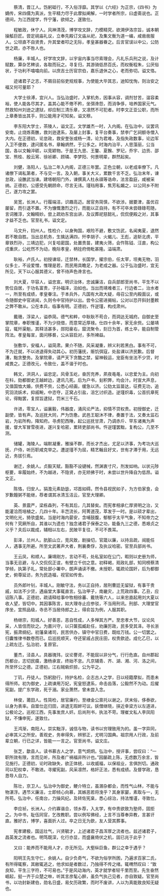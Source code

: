 <!-- { "loadSidebar": true } -->
　　蔡清，晋江人。饬躬砥行，不入俗浮靡。其学以《六经》为正宗，《四书》为嫡传，宋四儒为真派，生平精力尽于此摩拟阐解，一时学者所宗，曰虚斋说也。正德间，为江西提学，忤宁藩，欲倾之，遂致仕。 

　　程敏政，休宁人。风神清茂，博学攻文辞，力模精究，欲溯伊洛宗旨，诚本朝操觚巨匠。尝定祧庙礼议，立奉先殿订文庙从祀，及集文衡为道一编，咸凿凿服人。公坦直不自贤贵，升其堂者叩之无际，孝皇甚器眷之。后言官误以中公，公防世之疏，亦不咎人也。 

　　杨廉，丰城人。好学攻文辞，以宇宙内事当尽索理会，凡礼乐兵刑之说，及计赋数，算杂艺稗谈，各取而玩之。寻复归，其游骑低昂百氏，而权衡程朱，公厌俗状，于功利不噏噏向前。以庶吉士历官宗伯，嘉乐退休之心，老而弥切。谥文恪。 

　　迹诸君子之志，不屑目前俗吏规规事，为使能大毕其志，迪知忱恂，则治安之福又何可量耶？ 

　　大学士徐溥，宜兴人。当弘治盛时，入掌机务，因事从容，调剂甘苦，温容柔裕，使人能各尽其才。盖其心能不倦不矜，坐弭谗怨，而消争侈，培养国家元气。然救知州刘逊之逮狱，却应制三清乐章，又凛然不可犯者。时李文正亚公职，而所上章奏皆出其手，则公能用才可知矣。谥文穆。 

　　李东阳大学士，茶陵人，谥文正。文学雄杰一时，入内阁。在弘治中，议罢讯安南，止烧炼斋醮，救刘逊逮系，及屡上封事，复平台奏事，禁李广乞祠额寺僧入大内。在正德初，论怠政，救安奎张或杨一清，论为君难，及指失政数事，论边军入卫不便救，逮问匿名书，章翰炳然，于公多之。时海内治平，人思藻丽，公当国，各以文翰淬砺，以竞颖物。于是王九思、王鏊、夏餱、罗玘，乔宇、边贡、邵宝、熊桂、殷云宵、徐祯卿、顾璘、李梦阳、何景明辈，群然起矣。 

　　刘健，洛阳人，弘治二年入内阁，正德三年罢。正色立朝，以老成率僚下。凡诸僚下谒私第者，不与交一言。及入朝，事关大义，累数千言不乏。弘治末年，谏怠政，设醮武当谏。建塔朝阳门外，谏撰真人杜永祺等诰命，法言盈庭，咸被采纳。正德初，公感受先朝顾命，尽言无讳。瑾珰用事，焦芳私媚之，以公同乡不附己，遂力攻之罢。 

　　吴宽，长洲人。行履端洁，识趣高迈。居官务简慎，不欲涉。据要津，虽优召屡留，而引退不置。不为慷慨激烈之行，而能以正自持，有不可卒未尝碌碌苟随，言词雅淳，文翰精妙。尝上疏劝东宫出讲，及议葬祀慈懿礼，侃侃便殿之对，其事才益不乏也。官至礼书，谥文定。 

　　马文升，钧州人。性检介，以身殉国，艰险不避，敷文饬武，名闻夷夏，退然若不敢自胜。当出总机务，生擒达满四，歼李胡子、火蝎儿、王彪，追斩北虏，平章铁烈孙，三靖边犯，兴复哈密国，处置贵苗，建夷火筛，会忤陈钺、汪直，构公戍重庆，公屹然不为动，晚际孝皇，柄铨府倚毗甚隆。溢端肃。 

　　耿裕，卢氏人。初授谏垣，迁禁林，长国学，擢宗伯，任太宰，坦夷无物，羽仪多士，不设爱憎，惟理是若，而民用具瞻足，为老成之器。公于弘治盛时，宜无所见，天下以心服其德义，曾不待声色谗言也。 

　　刘大夏，华容人，谥忠宣。明识治体，忠诚廉洁，自兵部郎至尚书，平生不以势位自居，于功名富贵，子孙福泽，泊如也。当出而靖难者三，行边者二，治水者一，所至有成绩，孝皇眷注。于本兵外，凡国有大政大疑，毋召公至内殿面议，或令随御史中官进闻，久则令中官持护以出。尝令公密进揭帖，公对以恐开斜封墨敕之弊不敢从。公在本兵，临事有明。正德初，忤逆瑾，构戍肃州。 

　　戴珊，浮梁人，谥恭简。德气和粹，中耿耿不苟合，而洞达无城府。自御史至掌院章，奉职惟谨，不为少挠借，而意常近厚禄。仕四十余年，家无余赀。公屡靖寇，辄歼渠魁，其释活甚多，郧阳豪右，窟流聚令，刻日为首，练土卒，能自制管阵法。孝皇每宣，面问移晷，公从容启对，多所裨益。 

　　张敷华，安福人，谥简肃。果介不随，风采凝重，辨义利若黑白。事有不可，不为迁就，不以进退得失动其心。初历藩抚，赈饥弭寇，处盐课以济民歉。后督漕，黜贪整务。及掌院章，请严天下贪酷之禁，留神毂运，宠臣有坐法不少贷，时咸畏之。正德改元，令致仕，盖不谐于时也。 

　　韩文，洪洞人，谥忠定。风骨玉屹，奋厉充养，夙夜黾黾，以忠爱为主。向初在科，劾都御史王越衅边，逮讯几死。后为户书，刬积弊，均会汁。时宣大声息，又值国恤大婚，供费不赀，公悉心经画，缓急以济。公劾太监苗达，征费无功，追究羽流妖术，抑戚畹，中恣夺，正窝占引盐，沮乞讨织造。逆瑾炽毒，公首抗章死论，得黜罢，复捏旨逮狱，罚米三千石。 

　　许进，零宝人，谥襄毅，伟器度，涌风论严法，抑情不贷权贵。初授御史，迁副使，皆有声。及巡抚大同，严为饬惫。武邑王聪沐不律，奏置于法，又奏太监石岩，为岩所构，降知府。寻虏犯西陲，起公巡抚甘肃，乃调赤斤、罕东诸夷为声援，督大军冒雪夜进，遂兴复哈密，累转吏部尚书。忤逆瑾罢黜，复构公，几至不测。 

　　储罐，海陵人。端默凝重，雅操不群，而长才杰出，尤足以济事，为考功大巡抚、户侍，听历职咸克举之。遭逆瑾不为屈，精艺翰且好文，世有才滞于用，无远近，务拔引焉。 

　　谢迁，余姚人。贞毅天赋，豁豁不设键械，然渊衷寸尺，剂发如响。以状元陟枢要，率履始终，不为越进，不隐贤，亦无矫拂于时，未尝以世升降自为低昂。谥文正。 

　　陈恪，归安人。狷澹元素劼毖，邛首如碍。然令县视民如子，为方伯家食，会岁歉饘粥不能继，荐者谓其冰清玉洁云，官至大理卿。 

　　英、景震严，梁栋森列，不有其后，几其替矣。而宪孝相承仁厚贤明之治，又能灌洽而培植之，几四十年。丰芑流长，阿菁道茂，萃发于一时。是以硕才辈出，文明化光，猗欤盛矣。当是时海内晏安，含哺鼓腹，郁郁乎太平气象，不知帝力之何有？究厥所自，其谁以为遗也？独念诸君子保泰之功，能备九三之德，悉艰贞之义乎？夫后以裁成，辅相以左右，民陂平复往，不可不畏耳。 

　　彭泽，兰州人。肮脏山立，竞风致，剧操切，官箴以廉，以持且疏，闿能任人，遇事无所避。所至文武著声大者，荆襄奏俘，及执议哈密。官至兵部尚书。 

　　王云凤，和顺人。廉靖刚方，言动不苟，处私室如在公门，暇则以史册为师，当事无忌避，与人交侃侃正谊，有壁立千仞之意。初释褐，观政礼部，知同榜蔡清学倾，执第子礼，常处部小署中，朗声诵读不撤。未授职，辄疏论国奸，后为都御史，俯尊延访，务为民造福，视官如传舍。 

　　员外郎叶钊，丰城人。刚敏守法，务以正自持，居刑曹廷无留狱，有事干贵戚，如法不少贷，遇庙堂大事辄直言。弘治甲子，南畿灾，上荒政四事。乙丑，应诏陈八事。正德初，疏请释给事中牧相徐蕃、戴铣等六人，以来忠直起用刘大夏以收人望，皆切中。其因事陈言，如大理寺止应参驳，不当用刑讯。刑部、大理堂官序坐，宜照品级，寺丞不当居侍郎之上，得俞旨为例，人服其职。 

　　杨继宗，阳城人。好善恶，恶自性成，人多惮其方严。至忠孝大节，议论风采，人皆信而钦之。为嘉兴守，以只箧孤臧赴任，劝廉厉政，民多受其泽。寻长浙宪，振肃纲纪。初藩臬诸司，民苦供办，镇守中官日费，既给万钱。公一切罢之。归囊惟律书数卷而已。后巡抚顺天，夺还宦戚占民庄田，权贵歛迹。成化乙巳，以上疏左迁。弘治初，复原官。 

　　董杰，泾县人。具器瑰玮，议论謇谔，不能屈以非分气，行行危直。自州郡起历都台，志切民瘼，激杨承宣，终始不怠。凡京辅青、齐、湖、湘、河、洛之间，所至怀公之德。正德初，江右贼砦炽掠，公为平之。 

　　丁玑，丹徒人。饬躬励行，持护名检，企志古人之学，日以经籍摩拟，而患未得所师。初为御史，上疏谏用万妃，宪皇怒逮系，命击齿落，公毅然不为动。后擢宪副，提广东学政，死于溺。家业萧然，曾未尝入念。 

　　林俊，莆田人。性简检，居官廉约，至棣金公禀托以谢之。厌末俗，侈泰欲，以身为表率。自筮仕迄归田，进退无瑕衅可议。妖僧继晓，挟近幸梁方以左道进，公极论之。巡视江西，先事发庶人奸。后尚刑书，执法不苛。理崔文私人李凤阳狱，不慊申宪，遂致仕。 

　　王鸿渐，南阳人。崇实黜浮，诚信与物，读书以穷理致用为的。虽一字异同，必审其义之所安。善观史，务审得失，辨邪正，尤明习国典。祖宗用人行政，及前辈立朝，行已之详，皆能一一言之。官至尚书，谥文庄。 

　　张芝，歙县人。读书慕古人之学，意气炯炯。弘治中，授评事，尝叹曰：“一职所效有限，言而见听，所及者广祸福非所计也。”因屡疏上陈，无虑数万余言，皆见施行。正德初，论时政缺失，欲正体统，以收威福，以保祖业，言俱剀切。通政司以犯权幸，不敢进。寻擢宪副，风采凛然，格奸正法，悉有成绩。及督学政，恳恳导人自力。 

　　陈壮，京卫人。弘治中为御史，鲠介特立，虽溷杂都会，而性气山林，不能与物湛浮。遇节义廉洁，士即倾心向慕，其嫉恶若将浼乎？其身家窭，素取与一，无所苟。弘治中，任南台，力操风纪。及转佐宪臬，悉心综治，持法惟谨，寻致仕。 

　　李应祯，长洲人。介约寡谐合，领乡荐，入太学，有中贵欲致为塾师，固拒之。为中书，耻伍同官，乞改教职。尝以例写佛经，上言不当尊奉异教，言甚讦直。雅好古，博学，喜面折人过。卒之日无为歛，友人营其葬事。 

　　宪孝建极，国运壮气，兴贤毓才，上述诸君子昌浑厚之流者也。兹述诸君子，昌英发之流者也。明笃既深，化行亦显，而盛襄倚伏之机，固已兆于此乎？ 

　　又曰：能养而不能用人才，亦无所见。大壑纵巨鱼，群公之幸于遇乎？ 

　　阳明王先生守仁，余姚人。自少负奇气，不欲为俗学所困，乃遍求百家二氏，有所得辄察，其敝辄逃之，他求如是者数过，乃独得不传之绪。辄喟然叹曰：“致良知，平生三字符，不可易也。”于是风动海内，英才就学者轻千里而至。先生奋然崛起，挺一齐于众楚之咻，听其言彦髦心醉，虽负气执己见者，亦自致疑。官至尚书，以功封新建伯，勋名日盛，易攵历政繁，而时不废讲，人以为真能致良知无疑也。 

